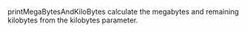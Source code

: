 printMegaBytesAndKiloBytes calculate the megabytes and remaining kilobytes from the kilobytes parameter.